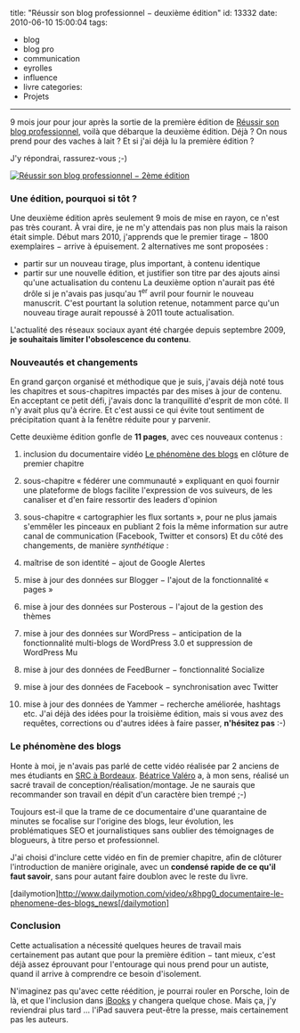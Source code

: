 title: "Réussir son blog professionnel − deuxième édition"
id: 13332
date: 2010-06-10 15:00:04
tags: 
- blog
- blog pro
- communication
- eyrolles
- influence
- livre
categories: 
- Projets
---

9 mois jour pour jour après la sortie de la première édition de [Réussir son blog professionnel](http://reussir-son-blog.pro/), voilà que débarque la deuxième édition. Déjà ? On nous prend pour des vaches à lait ? Et si j'ai déjà lu la première édition ?

J'y répondrai, rassurez-vous ;-)

[![Réussir son blog professionnel − 2ème édition](https://oncletom.io/images/2009/08/reussir-son-blog-professionnel-2eme-edition-nq8-252x300.png)](http://amzn.to/blog-professionnel)

<!--more-->

### Une édition, pourquoi si tôt ?

Une deuxième édition après seulement 9 mois de mise en rayon, ce n'est pas très courant. À vrai dire, je ne m'y attendais pas non plus mais la raison était simple. Début mars 2010, j'apprends que le premier tirage − 1800 exemplaires − arrive à épuisement. 2 alternatives me sont proposées :

*   partir sur un nouveau tirage, plus important, à contenu identique
*   partir sur une nouvelle édition, et justifier son titre par des ajouts ainsi qu'une actualisation du contenu
La deuxième option n'aurait pas été drôle si je n'avais pas jusqu'au 1<sup>er</sup> avril pour fournir le nouveau manuscrit. C'est pourtant la solution retenue, notamment parce qu'un nouveau tirage aurait repoussé à 2011 toute actualisation.

L'actualité des réseaux sociaux ayant été chargée depuis septembre 2009, **je souhaitais limiter l'obsolescence du contenu**.

### Nouveautés et changements

En grand garçon organisé et méthodique que je suis, j'avais déjà noté tous les chapitres et sous-chapitres impactés par des mises à jour de contenu. En acceptant ce petit défi, j'avais donc la tranquillité d'esprit de mon côté. Il n'y avait plus qu'à écrire.
Et c'est aussi ce qui évite tout sentiment de précipitation quant à la fenêtre réduite pour y parvenir.

Cette deuxième édition gonfle de **11 pages**, avec ces nouveaux contenus :

1.  inclusion du documentaire vidéo [Le phénomène des blogs](http://www.dailymotion.com/video/x8hpg0_documentaire-le-phenomene-des-blogs_news) en clôture de premier chapitre
2.  sous-chapitre « fédérer une communauté » expliquant en quoi fournir une plateforme de blogs facilite l'expression de vos suiveurs, de les canaliser et d'en faire ressortir des leaders d'opinion
3.  sous-chapitre « cartographier les flux sortants », pour ne plus jamais s'emmêler les pinceaux en publiant 2 fois la même information sur autre canal de communication (Facebook, Twitter et consors)
Et du côté des changements, de manière _synthétique_ :

1.  maîtrise de son identité − ajout de Google Alertes
2.  mise à jour des données sur Blogger − l'ajout de la fonctionnalité « pages »
3.  mise à jour des données sur Posterous − l'ajout de la gestion des thèmes
4.  mise à jour des données sur WordPress − anticipation de la fonctionnalité multi-blogs de WordPress 3.0 et suppression de WordPress Mu
5.  mise à jour des données de FeedBurner − fonctionnalité Socialize
6.  mise à jour des données de Facebook − synchronisation avec Twitter
7.  mise à jour des données de Yammer − recherche améliorée, hashtags etc.
J'ai déjà des idées pour la troisième édition, mais si vous avez des requêtes, corrections ou d'autres idées à faire passer, **n'hésitez pas** :-)

### Le phénomène des blogs

Honte à moi, je n'avais pas parlé de cette vidéo réalisée par 2 anciens de mes étudiants en [SRC à Bordeaux](http://www.srcbordeaux.com/). [Béatrice Valéro](http://www.beatricevalero.com/) a, à mon sens, réalisé un sacré travail de conception/réalisation/montage. Je ne saurais que recommander son travail en dépit d'un caractère bien trempé ;-)

Toujours est-il que la trame de ce documentaire d'une quarantaine de minutes se focalise sur l'origine des blogs, leur évolution, les problématiques SEO et journalistiques sans oublier des témoignages de blogueurs, à titre perso et professionnel.

J'ai choisi d'inclure cette vidéo en fin de premier chapitre, afin de clôturer l'introduction de manière originale, avec un **condensé rapide de ce qu'il faut savoir**, sans pour autant faire doublon avec le reste du livre.

[dailymotion]http://www.dailymotion.com/video/x8hpg0_documentaire-le-phenomene-des-blogs_news[/dailymotion]

### Conclusion

Cette actualisation a nécessité quelques heures de travail mais certainement pas autant que pour la première édition − tant mieux, c'est déjà assez éprouvant pour l'entourage qui nous prend pour un autiste, quand il arrive à comprendre ce besoin d'isolement.

N'imaginez pas qu'avec cette réédition, je pourrai rouler en Porsche, loin de là, et que l'inclusion dans [iBooks](http://www.apple.com/ipad/features/ibooks.html) y changera quelque chose.
Mais ça, j'y reviendrai plus tard ... l'iPad sauvera peut-être la presse, mais certainement pas les auteurs.